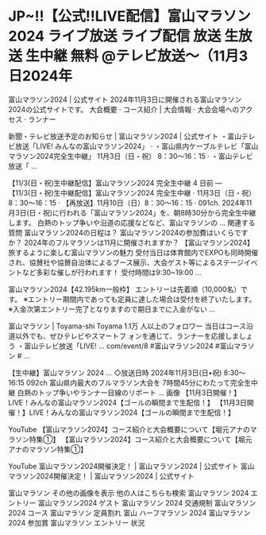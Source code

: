 JP~!!【公式!!LIVE配信】富山マラソン2024 ライブ放送 ライブ配信 放送 生放送 生中継 無料 @テレビ放送～（11月3日2024年
=
富山マラソン2024 | 公式サイト 2024年11月3日に開催される富山マラソン2024の公式サイトです。 ‎大会概要 · ‎コース紹介 | 大会情報 · ‎大会会場へのアクセス · ‎ランナー

新聞・テレビ放送予定のお知らせ | 富山マラソン2024 | 公式サイト ・富山テレビ放送「LIVE! みんなの富山マラソン2024」 · ・富山県内ケーブルテレビ「富山マラソン2024完全生中継」 11月3日（日・祝） 8：30～16：15 · ・富山テレビ放送「 ...

【11/3(日・祝)生中継配信】富山マラソン2024 完全生中継 4 日前 — 【11/3(日・祝)生中継配信】富山マラソン2024 完全生中継 · 11月3日（日・祝）8：30～16：15 · 【再放送】11月10日（日）8：30～16：15 · 091ch. 2024年11月3日(日・祝)に行われる「富山マラソン2024」を、朝8時30分から完全生中継します。 白熱のトップ争いや沿道の応援などなど、富山マラソンの ... 関連する質問 富山マラソン2024の日程は？ 富山マラソン2024の参加費はいくらですか？ 2024年のフルマラソンは11月に開催されますか？ 【富山マラソン2024】旅するように楽しむ富山マラソンの魅力 受付当日は体育館内でEXPOも同時開催され、協賛社や協賛自治体によるブース展示、大会ゲスト等によるステージイベントなど多彩な催しが行われます！ 受付時間は9:30~19:00 ...

富山マラソン2024【42.195km一般枠】 エントリーは先着順（10,000名）です。 ※エントリー期間内であっても定員に達した場合は受付を終了いたします。 ※入金次第エントリー完了となりますので期日までに入金がない ...

富山マラソン | Toyama-shi Toyama 1.1万 人以上のフォロワー 当日はコース沿道以外でも、ぜひテレビやスマートフ ォンを通じて、ランナーを応援しましょう ・富山テレビ放送「LIVE! ... com/event/8 #富山マラソン2024 #富山マラソン # ...

【生中継】富山マラソン 2024 ... ◇放送日時 2024年11月3日(日•祝) 8:30〜16:15 092ch 富山県内最大のフルマラソン大会を 7時間45分にわたって完全生中継 白熱のトップ争いやランナー目線のリポート ... 画像 【11月3日開催！】LIVE！みんなの富山マラソン2024【ゴールの瞬間まで生配信！】 【11月3日開催！】LIVE！みんなの富山マラソン2024【ゴールの瞬間まで生配信！】

YouTube 【富山マラソン2024】コース紹介と大会概要について【堀元アナのマラソン特集①】 【富山マラソン2024】コース紹介と大会概要について【堀元アナのマラソン特集①】

YouTube 富山マラソン2024開催決定！ | 富山マラソン2024 | 公式サイト 富山マラソン2024開催決定！ | 富山マラソン2024 | 公式サイト

富山マラソン その他の画像を表示 他の人はこちらも検索 富山マラソン 2024 エントリー 富山マラソン2024 ゲスト 富山マラソン 2024 交通規制 富山マラソン 2024 コース 富山マラソン 定員割れ 富山 ハーフマラソン 2024 富山マラソン 2024 参加賞 富山マラソン エントリー 状況
